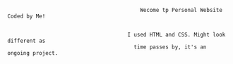                                               Wecome tp Personal Website Coded by Me!

                                                        
                                          I used HTML and CSS. Might look different as 
                                            time passes by, it's an ongoing project. 
                                  
